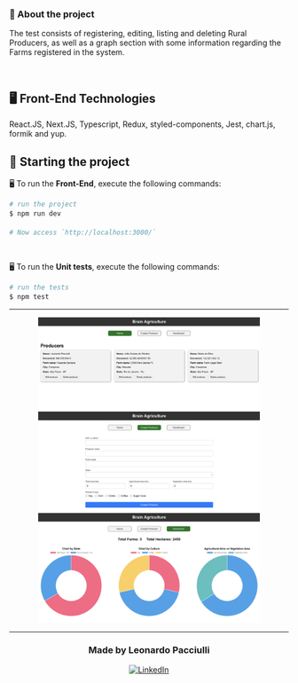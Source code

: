 ### 📝 About the project

The test consists of registering, editing, listing and deleting Rural Producers, as well as a graph section with some information regarding the Farms registered in the system.

<br>

## 🖥 Front-End Technologies

React.JS, Next.JS, Typescript, Redux, styled-components, Jest, chart.js, formik and yup.

## 🏁 Starting the project

🖥 To run the **Front-End**, execute the following commands:

```zsh
# run the project
$ npm run dev

# Now access `http://localhost:3000/`
```

<br>

🖥 To run the **Unit tests**, execute the following commands:

```zsh
# run the tests
$ npm test
```

---

<div align="center">
  <img src="public/page1.png" width="400px">
</div>

<div align="center">
  <img src="public/page2.png" width="400px">
</div>

<div align="center">
  <img src="public/page3.png" width="400px">
</div>

---

<h3 align="center">
  Made by Leonardo Pacciulli
</h3>

<p align="center">
  <a href="https://www.linkedin.com/in/leonardo-pacciulli">
    <img alt="LinkedIn" src="https://img.shields.io/badge/LinkedIn-/in/leonardopacciulli-0e76a8?style=flat&logoColor=white&logo=linkedin">
  </a>
</p>

